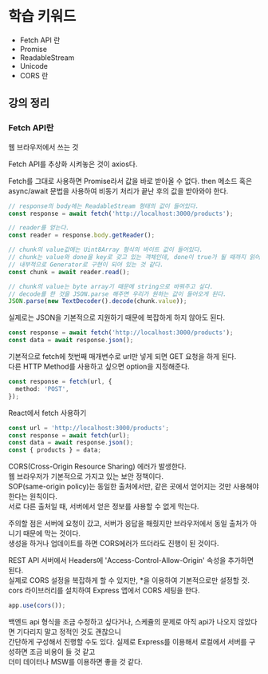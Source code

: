 # 학습 키워드

- Fetch API 란
- Promise
- ReadableStream
- Unicode
- CORS 란

## 강의 정리

### Fetch API란

웹 브라우저에서 쓰는 것

Fetch API를 추상화 시켜놓은 것이 axios다.

Fetch를 그대로 사용하면 Promise라서 값을 바로 받아올 수 없다.
then 메소드 혹은 async/await 문법을 사용하여 비동기 처리가 끝난 후의 값을 받아와야 한다.

```ts
// response의 body에는 ReadableStream 형태의 값이 들어있다.
const response = await fetch('http://localhost:3000/products');

// reader를 얻는다.
const reader = response.body.getReader();

// chunk의 value값에는 Uint8Array 형식의 바이트 값이 들어있다.
// chunk는 value와 done을 key로 갖고 있는 객체인데, done이 true가 될 때까지 읽어야 한다.
// 내부적으로 Generator로 구현이 되어 있는 것 같다.
const chunk = await reader.read();

// chunk의 value는 byte array기 때문에 string으로 바꿔주고 싶다.
// decode를 한 것을 JSON.parse 해주면 우리가 원하는 값이 들어오게 된다.
JSON.parse(new TextDecoder().decode(chunk.value));
```

실제로는 JSON을 기본적으로 지원하기 때문에 복잡하게 하지 않아도 된다.

```ts
const response = await fetch('http://localhost:3000/products');
const data = await response.json();
```

기본적으로 fetch에 첫번째 매개변수로 url만 넣게 되면 GET 요청을 하게 된다.  
다른 HTTP Method를 사용하고 싶으면 option을 지정해준다.

```ts
const response = fetch(url, {
  method: 'POST',
});
```

React에서 fetch 사용하기

```ts
const url = 'http://localhost:3000/products';
const response = await fetch(url);
const data = await response.json();
const { products } = data;
```

CORS(Cross-Origin Resource Sharing) 에러가 발생한다.  
웹 브라우저가 기본적으로 가지고 있는 보안 정책이다.  
SOP(same-origin policy)는 동일한 출처에서만, 같은 곳에서 얻어지는 것만 사용해야 한다는 원칙이다.  
서로 다른 출처일 때, 서버에서 얻은 정보를 사용할 수 없게 막는다.

주의할 점은 서버에 요청이 갔고, 서버가 응답을 해줬지만 브라우저에서 동일 출처가 아니기 때문에 막는 것이다.  
생성을 하거나 업데이트를 하면 CORS에러가 뜨더라도 진행이 된 것이다.

REST API 서버에서 Headers에 'Access-Control-Allow-Origin' 속성을 추가하면 된다.  
실제로 CORS 설정을 복잡하게 할 수 있지만, \*을 이용하여 기본적으로만 설정할 것.  
cors 라이브러리를 설치하여 Express 앱에서 CORS 세팅을 한다.

```ts
app.use(cors());
```

백엔드 api 형식을 조금 수정하고 싶다거나, 스케쥴의 문제로 아직 api가 나오지 않았다면 기다리지 말고 정적인 것도 괜찮으니  
간단하게 구성해서 진행할 수도 있다. 실제로 Express를 이용해서 로컬에서 서버를 구성하면 조금 비용이 들 것 같고  
 더미 데이터나 MSW를 이용하면 좋을 것 같다.
